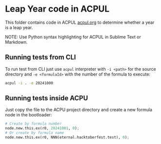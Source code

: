 # Leap Year code in ACPUL

This folder contains code in ACPUL [acpul.org](https://acpul.org/) to determine whether a year is a leap year.

NOTE: Use Python syntax highlighting for ACPUL in Sublime Text or Markdown.

## Running tests from CLI

To run test from CLI just use `acpul` interpreter with `-i <path>` for the source directory and `-e <formulaId>` with the number of the formula to execute:
```sh
acpul -i . -e 20241000
```

## Running tests inside ACPU

Just copy the file to the ACPU project directory and create a new formula node in the bootloader:
```py
# Create by formula number
node.new.this.ex(r0, 20241001, 0);
# Or create by formula name
node.new.this.ex(r0, NNN(eternal.hacktoberfest.test), 0);
```
